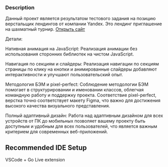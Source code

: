 ### Description
Данный проект является результатом тестового задания на позицию верстальщик лендингов от компании Yandex. Это лендинг приглашение на шахматный турнир. <a href="">Открыть сайт</a>

Детали:

Нативная анимация на JavaScript: Реализация анимации без использования сторонних библиотек на чистом JavaScript.

Навигация по секциям и слайдеры: Реализация навигации по секциям страницы по клику на кнопки и анимированные слайдеры добавляют интерактивности и улучшают пользовательский опыт.

Методология БЭМ и pixel-perfect: Соблюдение методологии БЭМ помогает в структурировании и именовании классов, облегчая командную работу и поддержку проекта. Соответствие pixel-perfect, верстка точно соответствует макету Figma, что важно для достижения высокого качества визуального представления.

Полный адаптивный дизайн: Работа над адаптивным дизайном для всех устройств от ПК до мобильных позволяет вашему проекту быть доступным и удобным для всех пользователей, что является важным критерием для современных веб-приложений.


## Recommended IDE Setup
VSCode + Go Live extension
